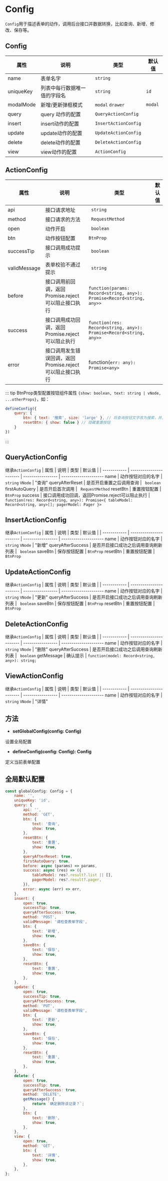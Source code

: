 # Config
`Config`用于描述表单的动作，调用后台接口并数据转换，比如查询、新增、修改、保存等。
## Config

| 属性         | 说明                    | 类型              | 默认值                |
| ------------ | ----------------------- | ----------------- | --------------------- 
| name | 表单名字| `string` |
| uniqueKey | 列表中每行数据唯一值的字段名 | `string` | `id`
| modalMode | 新增/更新弹框模式 | `modal` `drawer` | `modal`
| query  | query 动作的配置 | `QueryActionConfig` |
| insert | insert动作的配置 | `InsertActionConfig` |
| update | update动作的配置 | `UpdateActionConfig` |
| delete | delete动作的配置 | `DeleteActionConfig` |
| view | view动作的配置 | `ActionConfig` |

## ActionConfig
| 属性         | 说明                    | 类型              | 默认值                |
| ------------ | ----------------------- | ----------------- | --------------------- 
api | 接口请求地址 | ` string`
method | 接口请求的方法 | ` RequestMethod`
open | 动作开启 | ` boolean`
btn | 动作按钮配置 | `BtnProp`
successTip | 接口调用成功提示 | ` boolean`
validMessage | 表单校验不通过提示 | ` string`
before | 接口调用前回调，返回Promise.reject可以阻止接口执行 | `function(params: Record<string, any>): Promise<Record<string, any>>`
success | 接口调用成功回调，返回Promise.reject可以阻止执行 | `function(res: Record<string, any>): Promise<Record<string, any>>`
error | 接口调用发生错误回调，返回Promise.reject可以阻止接口执行 | function(`err: any): Promise<any>`

::: tip
BtnProp类型配置按钮组件属性 `{show: boolean, text: string | vNode, ...otherProps}`，如：

```js
defineConfig({
    query: {
        btn: { text: '搜索', size: 'large' }, // 将查询按钮文字改为搜索，并且大小改为large
        resetBtn: { show: false } // 隐藏重置按钮
    }
})
```

:::

## QueryActionConfig
继承`ActionConfig`
| 属性         | 说明                    | 类型              | 默认值                |
| ------------ | ----------------------- | ----------------- | --------------------- 
name | 动作按钮对应的名字 | `string` `VNode` | "查询"
queryAfterReset | 是否开启重置之后调用查询 | ` boolean`
firstAutoQuery | 是否开启首次调用 | ` RequestMethod`
resetBtn | 重置按钮配置 | `BtnProp`
success | 接口调用成功回调，返回Promise.reject可以阻止执行 | `function(res: Record<string, any>): Promise<{ tableModel: Record<string, any>[]; pagerModel: Pager }>`

## InsertActionConfig
继承`ActionConfig`
| 属性         | 说明                    | 类型              | 默认值                |
| ------------ | ----------------------- | ----------------- | --------------------- 
name | 动作按钮对应的名字 | `string` `VNode` | "新增"
queryAfterSuccess | 是否开启接口成功之后调用查询刷新列表 | ` boolean`
saveBtn | 保存按钮配置 | `BtnProp`
resetBtn | 重置按钮配置 | `BtnProp`


## UpdateActionConfig
继承`ActionConfig`
| 属性         | 说明                    | 类型              | 默认值                |
| ------------ | ----------------------- | ----------------- | --------------------- 
name | 动作按钮对应的名字 | `string` `VNode` | "更新"
queryAfterSuccess | 是否开启接口成功之后调用查询刷新列表 | ` boolean`
saveBtn | 保存按钮配置 | `BtnProp`
resetBtn | 重置按钮配置 | `BtnProp`

## DeleteActionConfig
继承`ActionConfig`
| 属性         | 说明                    | 类型              | 默认值                |
| ------------ | ----------------------- | ----------------- | --------------------- 
name | 动作按钮对应的名字 | `string` `VNode` | "删除"
queryAfterSuccess | 是否开启接口成功之后调用查询刷新列表 | ` boolean`
getMessage | 确认提示  | `function(model: Record<string, any>): string;`

## ViewActionConfig
继承`ActionConfig`
| 属性         | 说明                    | 类型              | 默认值                |
| ------------ | ----------------------- | ----------------- | --------------------- 
name | 动作按钮对应的名字 | `string` `VNode` | "详情"


## 方法
- **setGlobalConfig(config: Config)**

设置全局配置

- **defineConfig(config: Config): Config**

定义当前表单配置
## 全局默认配置
```js
const globalConfig: Config = {
    name: '',
    uniqueKey: 'id',
    query: {
        api: '',
        method: 'GET',
        btn: {
            text: '查询',
            show: true,
        },
        resetBtn: {
            text: '重置',
            show: true,
        },
        queryAfterReset: true,
        firstAutoQuery: true,
        before: async (params) => params,
        success: async (res) => ({
            tableModel: res?.result?.list || [],
            pagerModel: res?.result?.pager,
        }),
        error: async (err) => err,
    },
    insert: {
        open: true,
        successTip: true,
        queryAfterSuccess: true,
        method: 'POST',
        validMessage: '请检查表单字段',
        btn: {
            text: '新增',
            show: true,
        },
        saveBtn: {
            text: '保存',
            show: true,
        },
        resetBtn: {
            text: '重置',
            show: true,
        },
    },
    update: {
        open: true,
        successTip: true,
        queryAfterSuccess: true,
        method: 'PUT',
        validMessage: '请检查表单字段',
        btn: {
            text: '更新',
            show: true,
        },
        saveBtn: {
            text: '保存',
            show: true,
        },
        resetBtn: {
            text: '重置',
            show: true,
        },
    },
    delete: {
        open: true,
        successTip: true,
        queryAfterSuccess: true,
        method: 'DELETE',
        getMessage() {
            return `确定删除该记录？`;
        },
        btn: {
            text: '删除',
            show: true,
        },
    },
    view: {
        open: true,
        method: 'GET',
        btn: {
            text: '详情',
            show: true,
        },
    },
};
```
